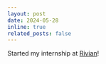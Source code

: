```yaml
---
layout: post
date: 2024-05-28
inline: true
related_posts: false
---
```


Started my internship at [Rivian](https://rivian.com)!

